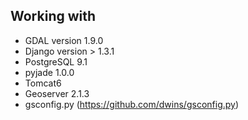 ## Working with
- GDAL version 1.9.0
- Django version > 1.3.1
- PostgreSQL 9.1
- pyjade 1.0.0
- Tomcat6
- Geoserver 2.1.3
- gsconfig.py (https://github.com/dwins/gsconfig.py)
